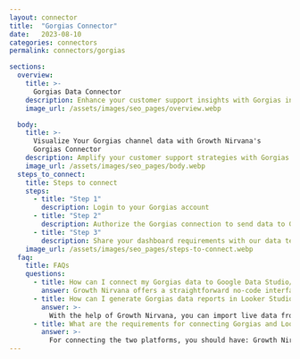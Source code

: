 ```yaml
---
layout: connector
title:  "Gorgias Connector"
date:   2023-08-10
categories: connectors
permalink: connectors/gorgias

sections:
  overview:
    title: >-
      Gorgias Data Connector
    description: Enhance your customer support insights with Gorgias integration. Seamlessly merge customer interaction data from Gorgias with Looker Studio's analytical capabilities, unlocking insights that shape support strategies, agent performance, and operational excellence.
    image_url: /assets/images/seo_pages/overview.webp

  body:
    title: >-
      Visualize Your Gorgias channel data with Growth Nirvana's
      Gorgias Connector
    description: Amplify your customer support strategies with Gorgias insights integrated into Looker Studio.
    image_url: /assets/images/seo_pages/body.webp
  steps_to_connect:
    title: Steps to connect
    steps:
      - title: "Step 1"
        description: Login to your Gorgias account
      - title: "Step 2"
        description: Authorize the Gorgias connection to send data to Growth Nirvana
      - title: "Step 3"
        description: Share your dashboard requirements with our data team. We will build the report for you.
    image_url: /assets/images/seo_pages/steps-to-connect.webp
  faq:
    title: FAQs
    questions:
      - title: How can I connect my Gorgias data to Google Data Studio/Looker Studio?
        answer: Growth Nirvana offers a straightforward no-code interface to connect to Gorgias data sources.
      - title: How can I generate Gorgias data reports in Looker Studio?
        answer: >-
          With the help of Growth Nirvana, you can import live data from Gorgias into Looker Studio. These data can be viewed in charts, tables, and dashboards to generate branded reports that can be shared instantly.
      - title: What are the requirements for connecting Gorgias and Looker Studio?
        answer: >-
          For connecting the two platforms, you should have: Growth Nirvana Account and Gorgias Ads Account
---
```

